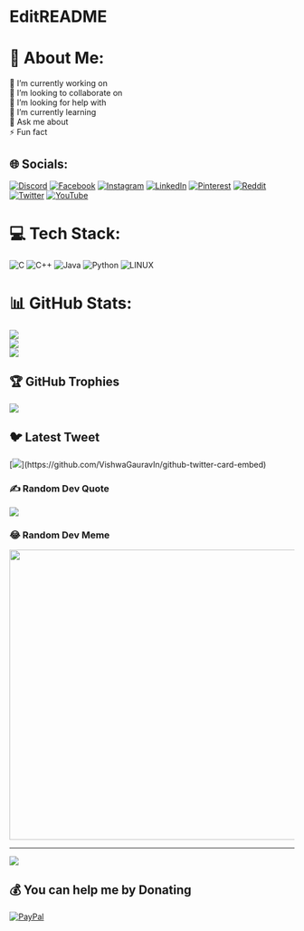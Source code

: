 # EditREADME
# 💫 About Me:
🔭 I’m currently working on<br>👯 I’m looking to collaborate on<br>🤝 I’m looking for help with<br>🌱 I’m currently learning<br>💬 Ask me about<br>⚡ Fun fact


## 🌐 Socials:
[![Discord](https://img.shields.io/badge/Discord-%237289DA.svg?logo=discord&logoColor=white)](https://discord.gg/Iamsae) [![Facebook](https://img.shields.io/badge/Facebook-%231877F2.svg?logo=Facebook&logoColor=white)](https://facebook.com/Sahil.tiwari.5059) [![Instagram](https://img.shields.io/badge/Instagram-%23E4405F.svg?logo=Instagram&logoColor=white)](https://instagram.com/__SahilTiwari) [![LinkedIn](https://img.shields.io/badge/LinkedIn-%230077B5.svg?logo=linkedin&logoColor=white)](https://linkedin.com/in/Iamsae) [![Pinterest](https://img.shields.io/badge/Pinterest-%23E60023.svg?logo=Pinterest&logoColor=white)](https://pinterest.com/Iamsae9) [![Reddit](https://img.shields.io/badge/Reddit-%23FF4500.svg?logo=Reddit&logoColor=white)](https://reddit.com/user/Sahil_07_) [![Twitter](https://img.shields.io/badge/Twitter-%231DA1F2.svg?logo=Twitter&logoColor=white)](https://twitter.com/SahilTiwari_) [![YouTube](https://img.shields.io/badge/YouTube-%23FF0000.svg?logo=YouTube&logoColor=white)](https://youtube.com/@Iamsae) 

# 💻 Tech Stack:
![C](https://img.shields.io/badge/c-%2300599C.svg?style=flat&logo=c&logoColor=white) ![C++](https://img.shields.io/badge/c++-%2300599C.svg?style=flat&logo=c%2B%2B&logoColor=white) ![Java](https://img.shields.io/badge/java-%23ED8B00.svg?style=flat&logo=java&logoColor=white) ![Python](https://img.shields.io/badge/python-3670A0?style=flat&logo=python&logoColor=ffdd54) ![LINUX](https://img.shields.io/badge/Linux-FCC624?style=flat&logo=linux&logoColor=black)
# 📊 GitHub Stats:
![](https://github-readme-stats.vercel.app/api?username=Iamsae&theme=algolia&hide_border=false&include_all_commits=true&count_private=true)<br/>
![](https://github-readme-streak-stats.herokuapp.com/?user=Iamsae&theme=algolia&hide_border=false)<br/>
![](https://github-readme-stats.vercel.app/api/top-langs/?username=Iamsae&theme=algolia&hide_border=false&include_all_commits=true&count_private=true&layout=compact)

## 🏆 GitHub Trophies
![](https://github-profile-trophy.vercel.app/?username=Iamsae&theme=radical&no-frame=false&no-bg=true&margin-w=4)

## 🐦 Latest Tweet
[![](https://gtce.itsvg.in/api?username=SahilTiwari_)](https://github.com/VishwaGauravIn/github-twitter-card-embed)

### ✍️ Random Dev Quote
![](https://quotes-github-readme.vercel.app/api?type=vetical&theme=radical)

### 😂 Random Dev Meme
<img src="https://random-memer.herokuapp.com/" width="512px"/>

---
[![](https://visitcount.itsvg.in/api?id=Iamsae&icon=3&color=9)](https://visitcount.itsvg.in)

  ## 💰 You can help me by Donating
  [![PayPal](https://img.shields.io/badge/PayPal-00457C?style=for-the-badge&logo=paypal&logoColor=white)](https://paypal.me/Sahil140133p) 

  
<!-- Proudly created with GPRM ( https://gprm.itsvg.in ) -->
